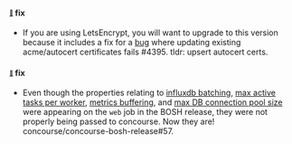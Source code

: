 #### <sub><sup><a name="v551-note-4326" href="#v551-note-4326">:link:</a></sup></sub> fix

* If you are using LetsEncrypt, you will want to upgrade to this version because
it includes a fix for a
[bug](https://github.com/concourse/concourse/issues/4326) where updating
existing acme/autocert certificates fails #4395.
  tldr: upsert autocert certs.

#### <sub><sup><a name="v551-note-57" href="#v551-note-57">:link:</a></sup></sub> fix

* Even though the properties relating to [influxdb
batching](https://github.com/concourse/concourse/releases#v550-note-6),
  [max active tasks per
  worker](https://github.com/concourse/concourse/releases#v550-note-1), [metrics
  buffering](https://github.com/concourse/concourse/releases#v550-note-5), and
  [max DB connection pool
  size](https://github.com/concourse/concourse/releases#v550-note-9) were
  appearing on the `web` job in the BOSH release, they were not properly being
  passed to concourse. Now they are! concourse/concourse-bosh-release#57.
